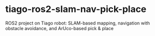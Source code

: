 # tiago-ros2-slam-nav-pick-place
ROS2 project on Tiago robot: SLAM-based mapping, navigation with obstacle avoidance, and ArUco-based pick &amp; place
